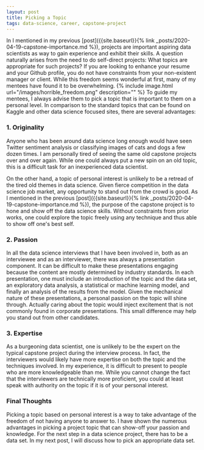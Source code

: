 ```yaml
---
layout: post
title: Picking a Topic
tags: data-science, career, capstone-project
---
```


In I mentioned in my previous [post]({{site.baseurl}}{% link _posts/2020-04-19-capstone-importance.md %}), projects are important aspiring data scientists as way to gain experience and exhibit their skills. A question naturally arises from the need to do self-direct projects: What topics are appropriate for such projects? If you are looking to enhance your resume and your Github profile, you do not have constraints from your non-existent manager or client. While this freedom seems wonderful at first, many of my mentees have found it to be overwhelming.
{% include image.html url="/images/horrible_freedom.png" description="" %}
To guide my mentees, I always advise them to pick a topic that is important to them on a personal level. In comparison to the standard topics that can be found on Kaggle and other data science focused sites, there are several advantages:

### 1\. Originality

Anyone who has been around data science long enough would have seen Twitter sentiment analysis or classifying images of cats and dogs a few dozen times. I am personally tired of seeing the same old capstone projects over and over again. While one could always put a new spin on an old topic, this is a difficult task for an inexperienced data scientist.

On the other hand, a topic of personal interest is unlikely to be a retread of the tired old themes in data science. Given fierce competition in the data science job market, any opportunity to stand out from the crowd is good.  As I mentioned in the previous [post]({{site.baseurl}}{% link _posts/2020-04-19-capstone-importance.md %}), the purpose of the capstone project is to hone and show off the data science skills. Without constraints from prior works, one could explore the topic freely using any technique and thus able to show off one's best self. 

### 2\. Passion 

In all the data science interviews that I have been involved in, both as an interviewee and as an interviewer, there was always a presentation component. It can be difficult to make these presentations engaging because the content are mostly determined by industry standards. In each presentation, one must include an introduction of the topic and the data set, an exploratory data analysis, a statistical or machine learning model, and finally an analysis of the results from the model. Given the mechanical nature of these presentations, a personal passion on the topic will shine through. Actually caring about the topic would inject excitement that is not commonly found in corporate presentations. This small difference may help you stand out from other candidates.

### 3\. Expertise

As a burgeoning data scientist, one is unlikely to be the expert on the typical capstone project during the interview process. In fact, the interviewers would likely have more expertise on both the topic and the techniques involved. In my experience, it is difficult to present to people who are more knowledgeable than me. While you cannot change the fact that the interviewers are technically more proficient, you could at least speak with authority on the topic if it is of your personal interest. 

<!-- Aside from picking a topic of personal interest, the topic involved should also be of *business* interest to some *stakeholder*. After all, like every other employee of a company, a data scientist's work should add value to the company. While simple at first glance, the ideas of business interest and stakeholders can be difficult to define and these topics will be covered in a separate post in the future.-->
### Final Thoughts 
Picking a topic based on personal interest is a way to take advantage of the freedom of not having anyone to answer to. I have shown the numerous advantages in picking a project topic that can show-off your passion and knowledge. For the next step in a data science project, there has to be a data set. In my next post, I will discuss how to pick an appropriate data set. 

